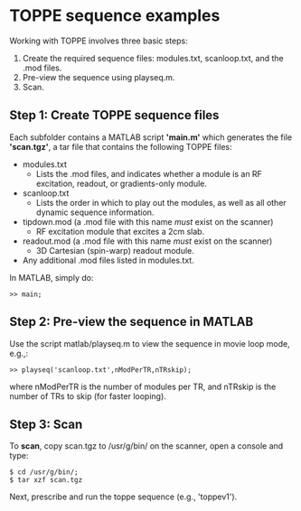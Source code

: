 # TOPPE sequence examples

Working with TOPPE involves three basic steps:

1. Create the required sequence files: modules.txt, scanloop.txt, and the .mod files.
2. Pre-view the sequence using playseq.m.
3. Scan.


## Step 1: Create TOPPE sequence files

Each subfolder contains a MATLAB script **'main.m'** which generates the file **'scan.tgz'**, a tar file that contains the following TOPPE files:

+ modules.txt
  + Lists the .mod files, and indicates whether a module is an RF excitation, readout, or gradients-only module.
+ scanloop.txt
  + Lists the order in which to play out the modules, as well as all other dynamic sequence information.
+ tipdown.mod (a .mod file with this name *must* exist on the scanner)
  + RF excitation module that excites a 2cm slab.
+ readout.mod (a .mod file with this name *must* exist on the scanner)
  + 3D Cartesian (spin-warp) readout module.
+ Any additional .mod files listed in modules.txt.

In MATLAB, simply do:

``` >> main; ```


## Step 2: Pre-view the sequence in MATLAB

Use the script matlab/playseq.m to view the sequence in movie loop mode, e.g.,:

```
>> playseq('scanloop.txt',nModPerTR,nTRskip);
```
where nModPerTR is the number of modules per TR, and nTRskip is the number of TRs to skip (for faster looping).


## Step 3: Scan

To **scan**, copy scan.tgz to /usr/g/bin/ on the scanner, open a console and type:

```
$ cd /usr/g/bin/;
$ tar xzf scan.tgz
```

Next, prescribe and run the toppe sequence (e.g., 'toppev1').



